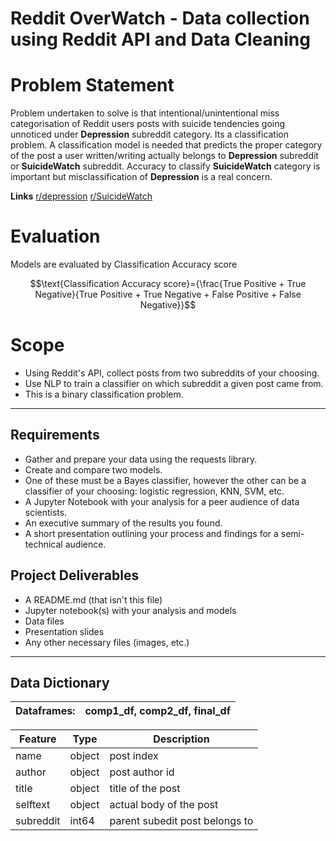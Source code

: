 # Reddit OverWatch - Data collection using Reddit API and Data Cleaning

# Problem Statement

Problem undertaken to solve is that intentional/unintentional miss categorisation of Reddit users posts with suicide tendencies going unnoticed under **Depression** subreddit category. Its a classification problem. A classification model is needed that predicts the proper category of the post a user written/writing  actually belongs to **Depression** subreddit or **SuicideWatch** subreddit. Accuracy to classify **SuicideWatch** category is important but misclassification of **Depression** is a real concern.

**Links**
[r/depression](https://www.reddit.com/r/depression/)
[r/SuicideWatch](https://www.reddit.com/r/SuicideWatch/)

# Evaluation

Models are evaluated by Classification Accuracy score

$$\text{Classification Accuracy score}={\frac{True Positive + True Negative}{True Positive + True Negative + False Positive + False Negative}}$$

# Scope

- Using Reddit's API, collect posts from two subreddits of your choosing.
- Use NLP to train a classifier on which subreddit a given post came from.
- This is a binary classification problem.
---

## Requirements
- Gather and prepare your data using the requests library.
- Create and compare two models.
- One of these must be a Bayes classifier, however the other can be a classifier of your choosing: logistic regression, KNN, SVM, etc.
- A Jupyter Notebook with your analysis for a peer audience of data scientists.
- An executive summary of the results you found.
- A short presentation outlining your process and findings for a semi-technical audience.

## Project Deliverables

- A README.md (that isn't this file)
- Jupyter notebook(s) with your analysis and models
- Data files
- Presentation slides
- Any other necessary files (images, etc.)
---

## Data Dictionary

|Dataframes:| comp1_df, comp2_df, final_df|
|---|---|

|Feature|Type|Description|
|---|---|---|
|name|object|post index|
|author|object|post author id|
|title|object|title of the post|
|selftext|object|actual body of the post|
|subreddit|int64|parent subedit post belongs to|
